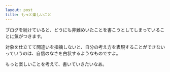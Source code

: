 ```yaml
---
layout: post
title: もっと楽しいこと
---
```


ブログを続けていると、どうにも非難めいたことを書こうとしてしまっていることに気がつきます。

対象を仕立てて間違いを指摘しないと、自分の考え方を表現することができないっていうのは、自信のなさを白状するようなものですよ。

もっと楽しいことを考えて、書いていきたいなあ。
